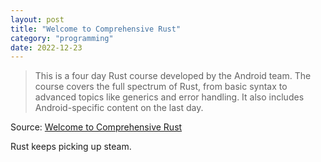 ```yaml
---
layout: post
title: "Welcome to Comprehensive Rust"
category: "programming"
date: 2022-12-23
---
```


>This is a four day Rust course developed by the Android team. The course covers the full spectrum of Rust, from basic syntax to advanced topics like generics and error handling. It also includes Android-specific content on the last day.

Source: [Welcome to Comprehensive Rust](https://google.github.io/comprehensive-rust/)

Rust keeps picking up steam.
